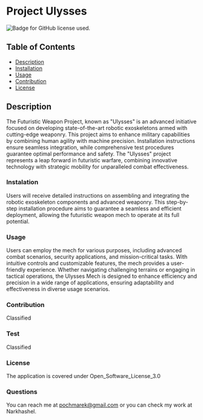 # Project Ulysses

  ![Badge for GitHub license used.]( https://shields.io/badge/License_Used-Open_Software_License_3.0-blue?logo=appveyor&style=plastic)
  
## Table of Contents
  
  * [Description](#description)
  * [Installation](#installation)
  * [Usage](#usage)
  * [Contribution](#contribution)
  * [License](#license)

## Description 

The Futuristic Weapon Project, known as "Ulysses" is an advanced initiative focused on developing state-of-the-art robotic exoskeletons armed with cutting-edge weaponry. This project aims to enhance military capabilities by combining human agility with machine precision. Installation instructions ensure seamless integration, while comprehensive test procedures guarantee optimal performance and safety. The "Ulysses" project represents a leap forward in futuristic warfare, combining innovative technology with strategic mobility for unparalleled combat effectiveness.

### Instalation

Users will receive detailed instructions on assembling and integrating the robotic exoskeleton components and advanced weaponry. This step-by-step installation procedure aims to guarantee a seamless and efficient deployment, allowing the futuristic weapon mech to operate at its full potential.

### Usage

Users can employ the mech for various purposes, including advanced combat scenarios, security applications, and mission-critical tasks. With intuitive controls and customizable features, the mech provides a user-friendly experience. Whether navigating challenging terrains or engaging in tactical operations, the Ulysses Mech is designed to enhance efficiency and precision in a wide range of applications, ensuring adaptability and effectiveness in diverse usage scenarios.

### Contribution

Classified

### Test

Classified

### License

The application is covered under Open_Software_License_3.0

### Questions

You can reach me at pochmarek@gmail.com or you can check my work at Narkhashel.

